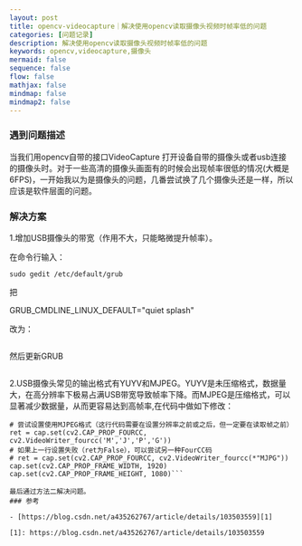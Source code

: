```yaml
---
layout: post
title: opencv-videocapture｜解决使用opencv读取摄像头视频时帧率低的问题
categories: [问题记录]
description: 解决使用opencv读取摄像头视频时帧率低的问题
keywords: opencv,videocapture,摄像头
mermaid: false
sequence: false
flow: false
mathjax: false
mindmap: false
mindmap2: false
---
```


### 遇到问题描述
当我们用opencv自带的接口VideoCapture 打开设备自带的摄像头或者usb连接的摄像头时。对于一些高清的摄像头画面有的时候会出现帧率很低的情况(大概是6FPS)，一开始我以为是摄像头的问题，几番尝试换了几个摄像头还是一样，所以应该是软件层面的问题。

### 解决方案
1.增加USB摄像头的带宽（作用不大，只能略微提升帧率）。

在命令行输入：

```
sudo gedit /etc/default/grub
```

把

GRUB_CMDLINE_LINUX_DEFAULT="quiet splash"


改为：

```GRUB_CMDLINE_LINUX_DEFAULT="quiet splash usbcore.usbfs_memory_mb=1024"
```

然后更新GRUB

```sudo update-grub
```

2.USB摄像头常见的输出格式有YUYV和MJPEG。YUYV是未压缩格式，数据量大，在高分辨率下极易占满USB带宽导致帧率下降。而MJPEG是压缩格式，可以显著减少数据量，从而更容易达到高帧率,在代码中做如下修改：

```cap = cv2.VideoCapture(camera_id)
# 尝试设置使用MJPEG格式（这行代码需要在设置分辨率之前或之后，但一定要在读取帧之前）
ret = cap.set(cv2.CAP_PROP_FOURCC, cv2.VideoWriter_fourcc('M','J','P','G'))
# 如果上一行设置失败（ret为False），可以尝试另一种FourCC码
# ret = cap.set(cv2.CAP_PROP_FOURCC, cv2.VideoWriter_fourcc(*"MJPG"))
cap.set(cv2.CAP_PROP_FRAME_WIDTH, 1920)
cap.set(cv2.CAP_PROP_FRAME_HEIGHT, 1080)```

最后通过方法二解决问题。
### 参考

- [https://blog.csdn.net/a435262767/article/details/103503559][1]

[1]: https://blog.csdn.net/a435262767/article/details/103503559


